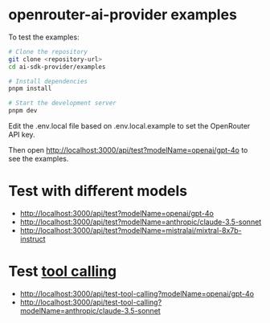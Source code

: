 # openrouter-ai-provider examples

To test the examples:

```bash
# Clone the repository
git clone <repository-url>
cd ai-sdk-provider/examples

# Install dependencies
pnpm install

# Start the development server
pnpm dev
```

Edit the .env.local file based on .env.local.example to set the OpenRouter API key.

Then open [http://localhost:3000/api/test?modelName=openai/gpt-4o](http://localhost:3000/api/test?modelName=openai/gpt-4o) to see the examples.

# Test with different models

- [http://localhost:3000/api/test?modelName=openai/gpt-4o](http://localhost:3000/api/test?modelName=openai/gpt-4o)
- [http://localhost:3000/api/test?modelName=anthropic/claude-3.5-sonnet](http://localhost:3000/api/test?modelName=anthropic/claude-3.5-sonnet)
- [http://localhost:3000/api/test?modelName=mistralai/mixtral-8x7b-instruct](http://localhost:3000/api/test?modelName=mistralai/mixtral-8x7b-instruct)

# Test [tool calling](https://openrouter.ai/docs/requests#tool-calls)

- [http://localhost:3000/api/test-tool-calling?modelName=openai/gpt-4o](http://localhost:3000/api/test-tool-calling?modelName=openai/gpt-4o)
- [http://localhost:3000/api/test-tool-calling?modelName=anthropic/claude-3.5-sonnet](http://localhost:3000/api/test-tool-calling?modelName=anthropic/claude-3.5-sonnet)
